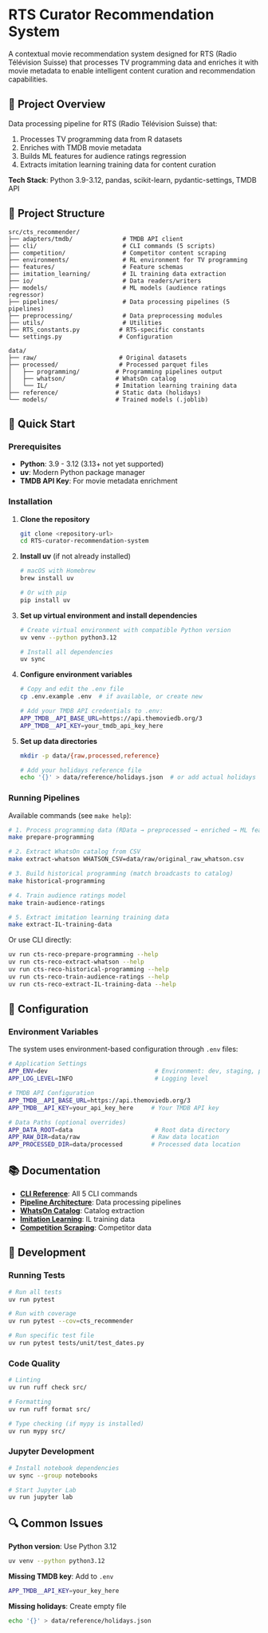 # RTS Curator Recommendation System

A contextual movie recommendation system designed for RTS (Radio Télévision Suisse) that processes TV programming data and enriches it with movie metadata to enable intelligent content curation and recommendation capabilities.

## 🎯 Project Overview

Data processing pipeline for RTS (Radio Télévision Suisse) that:

1. Processes TV programming data from R datasets
2. Enriches with TMDB movie metadata
3. Builds ML features for audience ratings regression
4. Extracts imitation learning training data for content curation

**Tech Stack**: Python 3.9-3.12, pandas, scikit-learn, pydantic-settings, TMDB API

## 📁 Project Structure

```
src/cts_recommender/
├── adapters/tmdb/              # TMDB API client
├── cli/                        # CLI commands (5 scripts)
├── competition/                # Competitor content scraping
├── environments/               # RL environment for TV programming
├── features/                   # Feature schemas
├── imitation_learning/         # IL training data extraction
├── io/                         # Data readers/writers
├── models/                     # ML models (audience ratings regressor)
├── pipelines/                  # Data processing pipelines (5 pipelines)
├── preprocessing/              # Data preprocessing modules
├── utils/                      # Utilities
├── RTS_constants.py           # RTS-specific constants
└── settings.py                # Configuration

data/
├── raw/                       # Original datasets
├── processed/                 # Processed parquet files
│   ├── programming/          # Programming pipelines output
│   ├── whatson/              # WhatsOn catalog
│   └── IL/                   # Imitation learning training data
├── reference/                # Static data (holidays)
└── models/                   # Trained models (.joblib)
```

## 🚀 Quick Start

### Prerequisites

- **Python**: 3.9 - 3.12 (3.13+ not yet supported)
- **uv**: Modern Python package manager
- **TMDB API Key**: For movie metadata enrichment

### Installation

1. **Clone the repository**
   ```bash
   git clone <repository-url>
   cd RTS-curator-recommendation-system
   ```

2. **Install uv** (if not already installed)
   ```bash
   # macOS with Homebrew
   brew install uv

   # Or with pip
   pip install uv
   ```

3. **Set up virtual environment and install dependencies**
   ```bash
   # Create virtual environment with compatible Python version
   uv venv --python python3.12

   # Install all dependencies
   uv sync
   ```

4. **Configure environment variables**
   ```bash
   # Copy and edit the .env file
   cp .env.example .env  # if available, or create new

   # Add your TMDB API credentials to .env:
   APP_TMDB__API_BASE_URL=https://api.themoviedb.org/3
   APP_TMDB__API_KEY=your_tmdb_api_key_here
   ```

5. **Set up data directories**
   ```bash
   mkdir -p data/{raw,processed,reference}

   # Add your holidays reference file
   echo '{}' > data/reference/holidays.json  # or add actual holidays data
   ```

### Running Pipelines

Available commands (see `make help`):

```bash
# 1. Process programming data (RData → preprocessed → enriched → ML features)
make prepare-programming

# 2. Extract WhatsOn catalog from CSV
make extract-whatson WHATSON_CSV=data/raw/original_raw_whatson.csv

# 3. Build historical programming (match broadcasts to catalog)
make historical-programming

# 4. Train audience ratings model
make train-audience-ratings

# 5. Extract imitation learning training data
make extract-IL-training-data
```

Or use CLI directly:
```bash
uv run cts-reco-prepare-programming --help
uv run cts-reco-extract-whatson --help
uv run cts-reco-historical-programming --help
uv run cts-reco-train-audience-ratings --help
uv run cts-reco-extract-IL-training-data --help
```

## 🔧 Configuration

### Environment Variables

The system uses environment-based configuration through `.env` files:

```bash
# Application Settings
APP_ENV=dev                              # Environment: dev, staging, prod
APP_LOG_LEVEL=INFO                       # Logging level

# TMDB API Configuration
APP_TMDB__API_BASE_URL=https://api.themoviedb.org/3
APP_TMDB__API_KEY=your_api_key_here     # Your TMDB API key

# Data Paths (optional overrides)
APP_DATA_ROOT=data                       # Root data directory
APP_RAW_DIR=data/raw                    # Raw data location
APP_PROCESSED_DIR=data/processed        # Processed data location
```

## 📚 Documentation

- **[CLI Reference](docs/CLI.md)**: All 5 CLI commands
- **[Pipeline Architecture](docs/PIPELINE.md)**: Data processing pipelines
- **[WhatsOn Catalog](docs/WHATSON_CATALOG.md)**: Catalog extraction
- **[Imitation Learning](docs/IMITATION_LEARNING.md)**: IL training data
- **[Competition Scraping](docs/COMPETITION_SCRAPING.md)**: Competitor data

## 🧪 Development

### Running Tests

```bash
# Run all tests
uv run pytest

# Run with coverage
uv run pytest --cov=cts_recommender

# Run specific test file
uv run pytest tests/unit/test_dates.py
```

### Code Quality

```bash
# Linting
uv run ruff check src/

# Formatting
uv run ruff format src/

# Type checking (if mypy is installed)
uv run mypy src/
```

### Jupyter Development

```bash
# Install notebook dependencies
uv sync --group notebooks

# Start Jupyter Lab
uv run jupyter lab
```

## 🔍 Common Issues

**Python version**: Use Python 3.12
```bash
uv venv --python python3.12
```

**Missing TMDB key**: Add to `.env`
```bash
APP_TMDB__API_KEY=your_key_here
```

**Missing holidays**: Create empty file
```bash
echo '{}' > data/reference/holidays.json
```